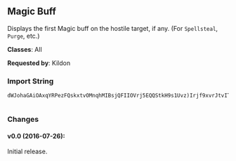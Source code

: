 ## Magic Buff

Displays the first Magic buff on the hostile target, if any. (For `Spellsteal`,
`Purge`, etc.)

**Classes**: All

**Requested by**: Kildon

### Import String

    dWJohaGAiOAxqYRPezFQskxtvOMnqhMIBsjQFIIOVrj5EQQStkH9s1Uvz)Irjf9xvrJtvITbbUSKbRmCkLdcroLu4yQsDovbwikklvvilwvswoOhQkP6PiTmiQNdvtecIPsutgW0jnmI0vrr4zOO66i2ieu(mKAZqz7uQ(ieKMfkmnuK(oe6Xs1IiIgTQY4vv1jvf0TOK60eopryLsPBJs)gv7VDzNc4Yo10vb)WDzNkoH6YoTtWvoRtb5Ddygsz)YmeO5zD2tliVBaZGfgSW)E4Pf0Ubm7xMuusFCAb5DdygObxFuHbl8VSFzw)Gh8G0cY7gWm8pobeG(XrmTG8Ubm74iM20cY7gWmmY1vb)YGfgSW)A2iTzzzzcSSJRzmXj0x3CiPQPBPMsAd0irbLKrMKQbIUujBKPF1LblLaVS6asBwwwgghMjY(L9Mr2JLMbWtBwwwwwwwgiVBaZodBXi7jJmT(ReyXiRZjNYidOEfbdtwcBfJmac0Oc(XiR(BtanQGFYc2k7xgtCcLzemSMsQgi6sLKrMOrAZYYYYYYYeyzhxZodBLPF1L9kyzSuwDaPnllllllltGLbuVIGHjlHTk73VmjTSbTOlzM(vxAZYYYYYYYYYYYqc1zylgziHsR)kbwmYqcvNtoLrgsOaiqJk4hJmKqv)TjGgvWpzbBL9l7mSfJmT(ReyXiRZjNYidGanQGFmYQ)2eqJk4NSGTsBwwwwwwwwwwwgSuc8YuiPsBwwwwwwwwDaPnlllRoG0whqAtlg56QGFziHsHc0OlyZgPnlll74iM9ldHwQSGTA2iTzzzzcSSJJyM1zGgC9rfgSW)YETmyHbl8VhEAbTBaZ0V6sBwwwwwwwg(hNacq)4iM9ldwyWc)RzJ0MLLLLLLLbAW1hvyWc)l7x2XrmTzzzz1bK2SSSmyPe4LH)XjGa0poIPToaNcWF2j4kN1zMRU6utxf2lzOan6cAzoq5wy9BPoTZ5GaCepNzofOW7ofjypZUuusZqw6BeyTuRSgze4uabocNCDvyVCQbe0PFLa9N6wW0xCQaWPw2Gw0ZygbdZPItOp7CwBGLwaUfVDki3a4YofqGHj6eqvcx2PSeqv4YU6QtXmDvWpx2PSeqv4YU6QtTz3MAaRtDzNYsavHl7QRofA6Ll7uwcOkCzxD1Pqoy5YoLLaQcx2vxDQAaRtDzNYsavHl7QRU60JWkdfOrxqC3I3ofwOf8twcBLtfD(5ufkqJUGUSt7Fv3soLydWOLt7eCLZ6umY1vb)A2idwkbEzgc08So7OuOan6c2SrwDaoTtWvolcHanQGFofJCDvWVMnYGLsGxMHanpRZokac0Oc(XiZqGMN1zhv93MaAub)KfSvwDaoTtWvo7d78ZPyKRRc(1SrgSuc8YmeO5zD2rP1FLaRS6aCANGRCwlmSLtXixxf8RzJmyPe4LziqZZ6SJ6mSvwDaoTtWvolvnDlH7umY1vb)A2idwkbEzgc08So7O6CYPz1b40obx5SY1FLalN60obx5Sp)eaLtvbBb40obx5SpvjSvofxnkb3PQe2kN2j4kN1vNsofkqJUGUSt7eCLZ6umY1vb)A2idwkbEzkKuz1b4QtruaOFUfm9fN(NjXWWl1TWAPOKkv6BKrwQvsz(BKFStLGjXWWl1rywjL5i4fREXQ3iBfZzocS6fhZAMIaxDkRtbCkUtrgfYOKI6fNA3T4ntr(TRUd
     

### Changes

#### v0.0 (2016-07-26):

Initial release.
